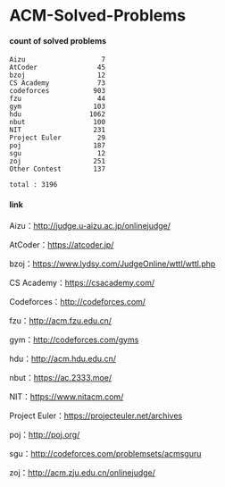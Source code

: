 ﻿# ACM-Solved-Problems

#### count of solved problems
	Aizu                   7
	AtCoder               45
	bzoj                  12
	CS Academy            73
	codeforces           903
	fzu                   44
	gym                  103
	hdu                 1062
	nbut                 100
	NIT                  231
	Project Euler         29
	poj                  187
	sgu                   12
	zoj                  251
	Other Contest        137

`total : 3196`


#### link

Aizu：http://judge.u-aizu.ac.jp/onlinejudge/

AtCoder：https://atcoder.jp/

bzoj：https://www.lydsy.com/JudgeOnline/wttl/wttl.php

CS Academy：https://csacademy.com/

Codeforces：http://codeforces.com/

fzu：http://acm.fzu.edu.cn/

gym：http://codeforces.com/gyms

hdu：http://acm.hdu.edu.cn/

nbut：https://ac.2333.moe/

NIT：https://www.nitacm.com/

Project Euler：https://projecteuler.net/archives

poj：http://poj.org/

sgu：http://codeforces.com/problemsets/acmsguru

zoj：http://acm.zju.edu.cn/onlinejudge/
